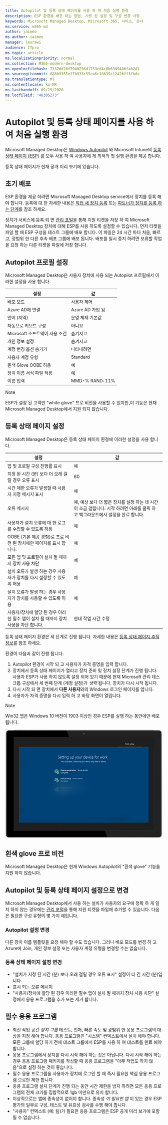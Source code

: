 ```yaml
---
title: Autopilot 및 등록 상태 페이지를 사용 하 여 처음 실행 환경
description: ESP 환경을 배포 하는 방법, 사용 된 설정 및 구성 변경 사항
keywords: Microsoft Managed Desktop, Microsoft 365, 서비스, 문서
ms.service: m365-md
author: jaimeo
ms.author: jaimeo
manager: laurawi
audience: ITpro
ms.topic: article
ms.localizationpriority: normal
ms.collection: M365-modern-desktop
ms.openlocfilehash: 7337dd28f7940256d1753cd4c0b6309406fab2d1
ms.sourcegitcommit: 888b9355ef7b933c55ca6c18639c12426ff3fbde
ms.translationtype: MT
ms.contentlocale: ko-KR
ms.lasthandoff: 09/29/2020
ms.locfileid: "48305273"
---
```

# <a name="first-run-experience-with-autopilot-and-the-enrollment-status-page"></a>Autopilot 및 등록 상태 페이지를 사용 하 여 처음 실행 환경

Microsoft Managed Desktop은 [Windows Autopilot](https://docs.microsoft.com/windows/deployment/windows-autopilot/windows-autopilot) 와 Microsoft Intune의 [등록 상태 페이지 (ESP)](https://docs.microsoft.com/windows/deployment/windows-autopilot/enrollment-status) 를 모두 사용 하 여 사용자에 게 최적의 첫 실행 환경을 제공 합니다.

등록 상태 페이지가 현재 공개 미리 보기에 있습니다.

## <a name="initial-deployment"></a>초기 배포

ESP 환경을 제공 하려면 Microsoft Managed Desktop service에서 장치를 등록 해야 합니다. 등록에 대 한 자세한 내용은 [직접 새 장치 등록](../get-started/register-devices-self.md) 또는 [파트너가 장치를 등록 하는 단계](../get-started/register-devices-partner.md)를 참조 하세요.

장치가 서비스에 등록 되 면 [관리 포털](https://portal.azure.com/)을 통해 지원 티켓을 저장 하 여 Microsoft Managed Desktop 장치에 대해 ESP를 사용 하도록 설정할 수 있습니다. 먼저 티켓을 파일 할 때 ESP 구성을 테스트 그룹에 배포 합니다. 이 파일은 24 시간 마다 처음, 빠르고, 광범위 한 다른 후속 배포 그룹에 배포 됩니다. 배포를 일시 중지 하려면 보류할 작업을 요청 하는 다른 티켓을 파일에 저장 합니다.

## <a name="autopilot-profile-settings"></a>Autopilot 프로필 설정

Microsoft Managed Desktop은 사용자 장치에 사용 되는 Autopilot 프로필에서 이러한 설정을 사용 합니다.


|설정  |값  |
|---------|---------|
|배포 모드 |  사용자 제어       |
|Azure AD에 연결     |  Azure AD 가입 됨       |
|언어 (지역)     | 운영 체제 기본값        |
|자동으로 키보드 구성     | 아니요        |
|Microsoft 소프트웨어 사용 조건     |  숨겨지고       |
|개인 정보 설정     | 숨겨지고        |
|계정 변경 옵션 숨기기     | 나타내려면        |
|사용자 계정 유형     |  Standard       |
|흰색 Glove OOBE 허용     |  예       |
|장치 이름 서식 파일 적용     | 예        |
|이름 입력     | MMD-% RAND: 11%        |

> [!NOTE]
> ESP가 설정 된 고객만 "white glove" 프로 비전을 사용할 수 있지만,이 기능은 현재 Microsoft Managed Desktop에서 지원 되지 않습니다.

## <a name="enrollment-status-page-settings"></a>등록 상태 페이지 설정

Microsoft Managed Desktop은 등록 상태 페이지 환경에 이러한 설정을 사용 합니다.


|설정  |값  |
|---------|---------|
|앱 및 프로필 구성 진행률 표시     | 예        |
|지정 된 시간 (분) 보다 더 오래 걸릴 경우 오류 표시     |  60       |
|시간 제한 오류가 발생할 때 사용자 지정 메시지 표시     |  예       |
|오류 메시지     | 예, 예상 보다 더 짧은 장치를 설정 하는 데 시간이 조금 걸립니다. 시작 하려면 아래를 클릭 하 고 백그라운드에서 설정을 완료 합니다.        |
|사용자가 설치 오류에 대 한 로그를 수집할 수 있도록 허용     |  예       |
|OOBE (기본 제공 경험)로 프로 비전 된 장치에만 페이지를 표시 합니다.     | 예        |
|모든 앱 및 프로필이 설치 될 때까지 장치 사용 차단     |  예       |
|설치 오류가 발생 하는 경우 사용자가 장치를 다시 설정할 수 있도록 허용     |  예       |
|설치 오류가 발생 하는 경우 사용자가 장치를 사용할 수 있도록 허용     |  예       |
|사용자/장치에 할당 된 경우 이러한 필수 앱이 설치 될 때까지 장치 사용을 차단 합니다.     |  현대 작업 시간 수정       |



등록 상태 페이지 환경은 세 단계로 진행 됩니다. 자세한 내용은 [등록 상태 페이지 추적 정보](https://docs.microsoft.com/mem/intune/enrollment/windows-enrollment-status#enrollment-status-page-tracking-information)를 참조 하세요.

환경이 다음과 같이 진행 됩니다.

1. Autopilot 환경이 시작 되 고 사용자가 자격 증명을 입력 합니다.
2. 장치에서 등록 상태 페이지가 열리고 장치 준비 및 장치 설정 단계가 진행 됩니다. 사용자 ESP가 사용 하지 않도록 설정 되어 있기 때문에 현재 Microsoft 관리 데스크톱 구성에서 세 번째 단계 (계정 설정)가 *생략* 됩니다. 장치가 다시 시작 됩니다.
3. 다시 시작 되 면 장치에서 **다른 사용자**와의 Windows 로그인 페이지를 엽니다.
4. 사용자가 자격 증명을 다시 입력 하 고 바탕 화면이 열립니다.

> [!NOTE]
> Win32 앱은 Windows 10 버전이 1903 이상인 경우 ESP를 실행 하는 동안에만 배포 됩니다.

!["장치 준비" 및 "장치 설치" 단계가 표시 되는 Autopilot 설치 프로그램의 시작 페이지입니다.](../../media/mmd-autopilot-screenshot.png)

## <a name="white-glove-provisioning"></a>흰색 glove 프로 비전

Microsoft Managed Desktop은 현재 Windows Autopilot의 "흰색 glove" 기능을 지원 하지 않습니다.

## <a name="change-to-autopilot-and-enrollment-status-page-settings"></a>Autopilot 및 등록 상태 페이지 설정으로 변경

Microsoft Managed Desktop에서 사용 하는 설치가 사용자의 요구에 정확 하 게 일치 하지 않는 경우에는 [관리 포털](https://portal.azure.com/)을 통해 지원 티켓을 파일에 추가할 수 있습니다. 다음은 필요한 구성 유형의 몇 가지 예입니다.

### <a name="autopilot-settings-change"></a>Autopilot 설정 변경

다른 장치 이름 템플릿을 요청 해야 할 수도 있습니다. 그러나 배포 모드를 변경 하 고 Azure에 Join, 개인 정보 설정 또는 사용자 계정 유형을 변경할 수는 없습니다.

### <a name="enrollment-status-page-settings-change"></a>등록 상태 페이지 설정 변경

- "설치가 지정 된 시간 (분) 보다 오래 걸릴 경우 오류 표시" 설정이 더 긴 시간 (분)입니다.
- 표시 되는 오류 메시지
- "사용자/장치에 할당 된 경우 이러한 필수 앱이 설치 될 때까지 장치 사용 차단" 설정에서 응용 프로그램을 추가 또는 제거 합니다.

## <a name="required-applications"></a>필수 응용 프로그램

- 최신 작업 공간 *장치 그룹* 테스트, 먼저, 빠른 속도 및 광범위 한 응용 프로그램의 대상을 지정 해야 합니다. 응용 프로그램은 "시스템" 컨텍스트에서 설치 해야 합니다. 모든 그룹에 할당 하기 전에 테스트 그룹에서 ESP를 사용 하 여 테스트를 완료 해야 합니다.
- 응용 프로그램에서 장치를 다시 시작 해야 하는 것은 아닙니다. 다시 시작 해야 하는 경우 응용 프로그램 패키지를 작성할 때 응용 프로그램을 "아무 작업도 하지 않음"으로 설정 하는 것이 좋습니다.
- 필수 응용 프로그램을 사용자가 장치에 로그인 할 때 즉시 필요한 핵심 응용 프로그램 으로만 제한 합니다.
- 응용 프로그램 설치 단계가 진행 되는 동안 시간 제한을 방지 하려면 모든 응용 프로그램의 전체 크기를 집합적으로 1gb 미만으로 유지 합니다.
- 이상적으로는 앱에 종속성이 없어야 합니다. 종속성 *이 필요한 앱* 이 있는 경우 ESP 평가의 일부로 구성, 테스트 및 유효성 검사를 수행 해야 합니다.
- "사용자" 컨텍스트 (예: 팀)가 필요한 응용 프로그램은 ESP 공개 미리 보기에 포함 될 수 없습니다.
